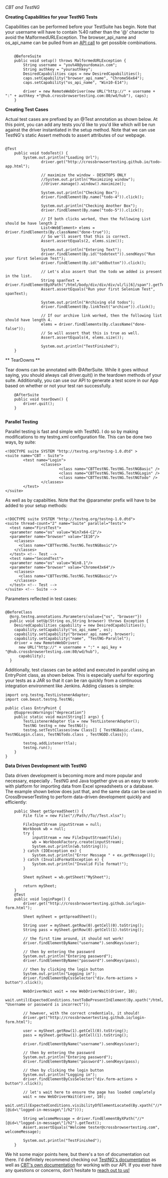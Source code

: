 *CBT and TestNG*

**Creating Capabilities for your TestNG Tests**

Capabilities can be performed before your TestSuite has begin. Note that your username will have to contain %40 rather than the '@' character to avoid the MalformedURLException. The browser_api_name and os_api_name can be pulled from an [API call](https://crossbrowsertesting.com/apidocs/v3/selenium.html#!/default/get_selenium_browsers) to get possible combinations. 

```

	@BeforeSuite
	public void setup() throws MalformedURLException {
		String username = "you%40@yourdomain.com";
		String authkey = "yourauthkey";
		DesiredCapabilities caps = new DesiredCapabilities();
		caps.setCapability("browser_api_name", "Chrome56x64");
		caps.setCapability("os_api_name", "Win10-E14");
		
		driver = new RemoteWebDriver(new URL("http://" + username + ":" + authkey +"@hub.crossbrowsertesting.com:80/wd/hub"), caps);
	}

```

**Creating Test Cases**

Actual test cases are prefixed by an @Test annotation as shown below. At this point, you can add any tests you'd like to you'd like which will be run against the driver instantiated in the setup method. Note that we can use TestNG's static Assert methods to assert attributes of our webpage. 

```

@Test
	public void todoTest() {
		System.out.println("Loading Url");
                driver.get("http://crossbrowsertesting.github.io/todo-app.html");

                // maximize the window - DESKTOPS ONLY
                //System.out.println("Maximizing window");
                //driver.manage().window().maximize();
                
                System.out.println("Checking Box");
                driver.findElement(By.name("todo-4")).click();

                System.out.println("Checking Another Box");
                driver.findElement(By.name("todo-5")).click();
                
                // If both clicks worked, then the following List should be have length 2
                List<WebElement> elems = driver.findElements(By.className("done-true"));
                // So we'll assert that this is correct.
                Assert.assertEquals(2, elems.size());
                
                System.out.println("Entering Text");
                driver.findElement(By.id("todotext")).sendKeys("Run your first Selenium Test");
                driver.findElement(By.id("addbutton")).click();
                
                // Let's also assert that the todo we added is present in the list.
                String spanText = driver.findElementByXPath("/html/body/div/div/div/ul/li[6]/span").getText();
                Assert.assertEquals("Run your first Selenium Test", spanText);
                
                System.out.println("Archiving old todos");
                driver.findElement(By.linkText("archive")).click();
                
                // If our archive link worked, then the following list should have length 4.
                elems = driver.findElements(By.className("done-false"));
                // So will assert that this is true as well.
                Assert.assertEquals(4, elems.size());
                
                System.out.println("TestFinished");
	}
```

** TearDowns **

Tear downs can be annotated with @AfterSuite. While it goes without saying, you should always call driver.quit() in the teardown methods of your suite. Additionally, you can use our API to generate a test score in our App based on whether or not your test ran successfully. 

```
	@AfterSuite
	public void tearDown() {
		driver.quit();
	}


```

**Parallel Testing**

Parallel testing is fast and simple with TestNG. I do so by making modifications to my testng.xml configuration file. This can be done two ways, by suite:

```
<!DOCTYPE suite SYSTEM "http://testng.org/testng-1.0.dtd" >
<suite name="CBT - Suite">
        <test name="Login">
                <classes>
                        <class name="CBTTestNG.TestNG.TestNGBasic" />
                        <class name="CBTTestNG.TestNG.TestNGLogin" />
                        <class name="CBTTestNG.TestNG.TestNGTodo" />
                </classes>
        </test>
</suite>

```

As well as by capabilties. Note that the @parameter prefix will have to be added to your setup methods:

```

<!DOCTYPE suite SYSTEM "http://testng.org/testng-1.0.dtd">
<suite thread-count="2" name="Suite" parallel="tests">
  <test name="FirstTest">
  <parameter name="os" value="Win7x64-C2"/>
  <parameter name="browser" value="IE10"/>
    <classes>
      <class name="CBTTestNG.TestNG.TestNGBasic"/>
    </classes>
  </test> <!-- Test -->
  <test name="SecondTest">
  <parameter name="os" value="Win8.1"/>
  <parameter name="browser" value="Chrome43x64"/>
    <classes>
      <class name="CBTTestNG.TestNG.TestNGBasic"/>
    </classes>
  </test> <!-- Test -->
</suite> <!-- Suite -->
```

Parameters reflected in test cases:

```

@BeforeClass
  @org.testng.annotations.Parameters(value={"os", "browser"})
  public void setUp(String os,String browser) throws Exception {
    DesiredCapabilities capability = new DesiredCapabilities();
    capability.setCapability("os_api_name", os);
    capability.setCapability("browser_api_name", browser);
    capability.setCapability("name", "TestNG-Parallel");
    driver = new RemoteWebDriver(
      new URL("http://" + username + ":" + api_key + "@hub.crossbrowsertesting.com:80/wd/hub"),
      capability);
  }  

```

Additionally, test classes can be added and executed in parallel using an EntryPoint class, as shown below. This is especially useful for exporting your tests as a JAR so that it can be ran quickly from a continuous integration environment like Jenkins. Adding classes is simple:

```
import org.testng.TestListenerAdapter;
import com.beust.testng.TestNG;

public class EntryPoint {
	@SuppressWarnings("deprecation")
	public static void main(String[] args) {
		TestListenerAdapter tla = new TestListenerAdapter();
		TestNG testng = new TestNG();
		testng.setTestClasses(new Class[] { TestNGBasic.class, TestNGLogin.class, TestNGTodo.class , TestNGDD.class});
		
		testng.addListener(tla);
		testng.run();
	}
}

```

**Data Driven Development with TestNG**

Data driven development is becoming more and more popular and necessary, especially . TestNG and Java together give us an easy to work-with platform for importing data from Excel spreadsheets or a database. The example shown below does just that, and the same data can be used in CrossBrowserTesting to perform data-driven development quickly and efficiently:

```
	public Sheet getSpreadSheet() {
		File file = new File("//Path//To//Test.xlsx");
		
		FileInputStream inputStream = null;
		Workbook wb = null;
		try {
			inputStream = new FileInputStream(file);
			wb = WorkbookFactory.create(inputStream);
			System.out.println(wb.toString());
		} catch (IOException ex) {
			System.out.println("Error Message " + ex.getMessage());
		} catch (InvalidFormatException e) {
			System.out.println("Invalid File format!");
		}
	
		Sheet mySheet = wb.getSheet("MySheet");
		
		return mySheet;
	}
	@Test
	public void loginPage() {
		driver.get("http://crossbrowsertesting.github.io/login-form.html");
		
		Sheet mySheet = getSpreadSheet();
		
		String user = mySheet.getRow(0).getCell(0).toString();
		String pass = mySheet.getRow(0).getCell(1).toString();
		
		// the first time around, it should not work!
		driver.findElementByName("username").sendKeys(user);
        
        // then by entering the password
        System.out.println("Entering password");
        driver.findElementByName("password").sendKeys(pass);
        
        // then by clicking the login button
        System.out.println("Logging in");
        driver.findElementByCssSelector("div.form-actions > button").click();
        
        WebDriverWait wait = new WebDriverWait(driver, 10);
        wait.until(ExpectedConditions.textToBePresentInElement(By.xpath("/html/body/div/div/div/div[1]"), "Username or password is incorrect"));
		
        // however, with the correct credentials, it should!
        driver.get("http://crossbrowsertesting.github.io/login-form.html");
		
		user = mySheet.getRow(1).getCell(0).toString();
		pass = mySheet.getRow(1).getCell(1).toString();
		
		driver.findElementByName("username").sendKeys(user);
        
        // then by entering the password
        System.out.println("Entering password");
        driver.findElementByName("password").sendKeys(pass);
        
        // then by clicking the login button
        System.out.println("Logging in");
        driver.findElementByCssSelector("div.form-actions > button").click();
		
        // let's wait here to ensure the page has loaded completely
        wait = new WebDriverWait(driver, 10);
        wait.until(ExpectedConditions.visibilityOfElementLocated(By.xpath("//*[@id=\"logged-in-message\"]/h2")));
        
        String welcomeMessage = driver.findElementByXPath("//*[@id=\"logged-in-message\"]/h2").getText();
        Assert.assertEquals("Welcome tester@crossbrowsertesting.com", welcomeMessage);
        
        System.out.println("TestFinished");
	}
```

We hit some major points here, but there's a ton of documentation out there. I'd definitely recommend checking out [TestNG's documentation](http://testng.org/doc/documentation-main.html) as well as [CBT's own documentation](https://crossbrowsertesting.com/apidocs/v3/selenium.html#!/default/get_selenium_browsers) for working with our API. If you ever have any questions or concerns, don't hesitate to [reach out to us!](mailto:support@crossbrowsertesting.com) 